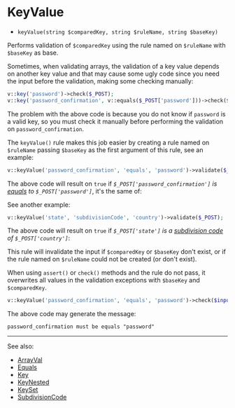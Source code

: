 # KeyValue

- `keyValue(string $comparedKey, string $ruleName, string $baseKey)`

Performs validation of `$comparedKey` using the rule named on `$ruleName` with
`$baseKey` as base.

Sometimes, when validating arrays, the validation of a key value depends on
another key value and that may cause some ugly code since you need the input
before the validation, making some checking manually:

```php
v::key('password')->check($_POST);
v::key('password_confirmation', v::equals($_POST['password']))->check($_POST);
```

The problem with the above code is because you do not know if `password` is a
valid key, so you must check it manually before performing the validation on
`password_confirmation`.

The `keyValue()` rule makes this job easier by creating a rule named on
`$ruleName` passing `$baseKey` as the first argument of this rule, see an example:

```php
v::keyValue('password_confirmation', 'equals', 'password')->validate($_POST);
```

The above code will result on `true` if _`$_POST['password_confirmation']` is
[equals](Equals.md) to `$_POST['password']`_, it's the same of:

See another example:

```php
v::keyValue('state', 'subdivisionCode', 'country')->validate($_POST);
```

The above code will result on `true` if _`$_POST['state']` is a
[subdivision code](SubdivisionCode.md) of `$_POST['country']`_:

This rule will invalidate the input if `$comparedKey` or `$baseKey` don't exist,
or if the rule named on `$ruleName` could not be created (or don't exist).

When using `assert()` or `check()` methods and the rule do not pass, it overwrites
all values in the validation exceptions with `$baseKey` and `$comparedKey`.

```php
v::keyValue('password_confirmation', 'equals', 'password')->check($input);
```

The above code may generate the message:

```
password_confirmation must be equals "password"
```

***
See also:

  * [ArrayVal](ArrayVal.md)
  * [Equals](Equals.md)
  * [Key](Key.md)
  * [KeyNested](KeyNested.md)
  * [KeySet](KeySet.md)
  * [SubdivisionCode](SubdivisionCode.md)
